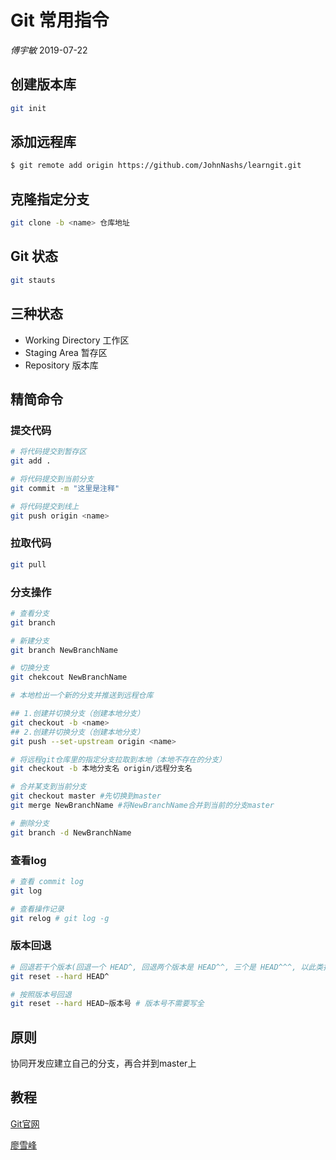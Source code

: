 # Git 常用指令
*傅宇敏* 2019-07-22

## 创建版本库

```bash
git init
```

## 添加远程库
```bash
$ git remote add origin https://github.com/JohnNashs/learngit.git
```

## 克隆指定分支
```bash
git clone -b <name> 仓库地址
```

## Git 状态

```bash
git stauts
```

## 三种状态

- Working Directory 工作区
- Staging Area 暂存区
- Repository 版本库

## 精简命令

### 提交代码

```bash
# 将代码提交到暂存区
git add .

# 将代码提交到当前分支
git commit -m "这里是注释"

# 将代码提交到线上
git push origin <name>
```

### 拉取代码

```bash
git pull
```

### 分支操作

```bash
# 查看分支
git branch

# 新建分支
git branch NewBranchName

# 切换分支
git chekcout NewBranchName

# 本地检出一个新的分支并推送到远程仓库

## 1.创建并切换分支（创建本地分支）
git checkout -b <name>
## 2.创建并切换分支（创建本地分支）
git push --set-upstream origin <name>

# 将远程git仓库里的指定分支拉取到本地（本地不存在的分支）
git checkout -b 本地分支名 origin/远程分支名

# 合并某支到当前分支
git checkout master #先切换到master
git merge NewBranchName #将NewBranchName合并到当前的分支master

# 删除分支
git branch -d NewBranchName
```

### 查看log

```bash
# 查看 commit log
git log

# 查看操作记录
git relog # git log -g
```

### 版本回退

```bash
# 回退若干个版本(回退一个 HEAD^, 回退两个版本是 HEAD^^, 三个是 HEAD^^^, 以此类推 )
git reset --hard HEAD^

# 按照版本号回退
git reset --hard HEAD~版本号 # 版本号不需要写全
```

## 原则

协同开发应建立自己的分支，再合并到master上

## 教程

[Git官网](https://git-scm.com/book/zh/v2/%E8%B5%B7%E6%AD%A5-Git-%E5%9F%BA%E7%A1%80)

[廖雪峰](https://www.liaoxuefeng.com/wiki/0013739516305929606dd18361248578c67b8067c8c017b000)

